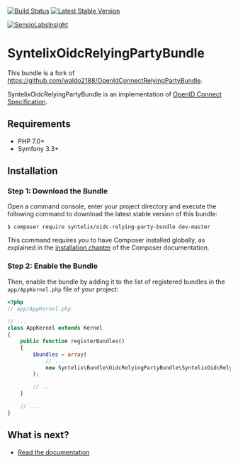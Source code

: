 [![Build Status](https://travis-ci.org/syntelix/SyntelixOidcRelyingPartyBundle.svg?branch=master)](https://travis-ci.org/syntelix/SyntelixOidcRelyingPartyBundle)
[![Latest Stable Version](https://poser.pugx.org/syntelix/oidc-relying-party-bundle/v/stable)](https://packagist.org/packages/syntelix/oidc-relying-party-bundle)

[![SensioLabsInsight](https://insight.sensiolabs.com/projects/afb6df43-fad0-4007-a1f2-7643a44b010d/small.png)](https://insight.sensiolabs.com/projects/afb6df43-fad0-4007-a1f2-7643a44b010d)

# SyntelixOidcRelyingPartyBundle

This bundle is a fork of https://github.com/waldo2188/OpenIdConnectRelyingPartyBundle.

SyntelixOidcRelyingPartyBundle is an implementation of [OpenID Connect Specification](http://openid.net/specs/openid-connect-basic-1_0.html).

## Requirements
- PHP 7.0+
- Symfony 3.3+

## Installation

### Step 1: Download the Bundle

Open a command console, enter your project directory and execute the
following command to download the latest stable version of this bundle:

```console
$ composer require syntelix/oidc-relying-party-bundle dev-master
```

This command requires you to have Composer installed globally, as explained
in the [installation chapter](https://getcomposer.org/doc/00-intro.md)
of the Composer documentation.

### Step 2: Enable the Bundle

Then, enable the bundle by adding it to the list of registered bundles
in the `app/AppKernel.php` file of your project:

```php
<?php
// app/AppKernel.php

// ...
class AppKernel extends Kernel
{
    public function registerBundles()
    {
        $bundles = array(
            // ...
            new Syntelix\Bundle\OidcRelyingPartyBundle\SyntelixOidcRelyingPartyBundle(),
        );

        // ...
    }

    // ...
}
```

## What is next?

- [Read the documentation](Resources/doc/index.md)

